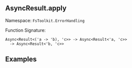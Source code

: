 ## AsyncResult.apply

Namespace: `FsToolkit.ErrorHandling`

Function Signature:

```
Async<Result<('a -> 'b), 'c>> -> Async<Result<'a, 'c>> 
  -> Async<Result<'b, 'c>>
```

## Examples
